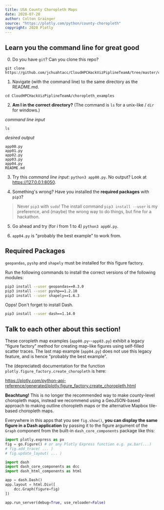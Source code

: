 ```yaml
---
title: USA County Choropleth Maps
date: 2020-07-28
author: Colton Grainger
source: "https://plotly.com/python/county-choropleth"
copyright: 2020 Plotly
---
```


## Learn you the command line for great good

0. Do you have `git`? Can you clone this repo? 

```
git clone https://github.com/jchuahtacc/CloudHPCHackVizPiplineTeamA/tree/master/choropleth_examples
```

1. Navigate (with the command line) to the same directory as the README.md. 

```
cd CloudHPCHackVizPiplineTeamA/choropleth_examples
```

2. **Am I in the correct directory?** (The command is `ls` for a unix-like / `dir` for windows.) 

*command line input*

```
ls
```

*desired output*

```
app00.py  
app01.py  
app02.py  
app03.py  
app04.py    
README.md
```

3. Try this *command line input*: `python3 app00.py`. No output? Look at <https://127.0.0.1:8050>.

4. Something's wrong? Have you installed the **required packages** with `pip3`? 

> Never `pip3` with `sudo`! The install command `pip3 install --user` is my preference, and (maybe) the wrong way to do things, but fine for a hackathon. 

5. Go ahead and try (for *i* from 1 to 4) `python3 app0`*i*`.py`.

6. `app04.py` is "probably the best example" to work from.

## Required Packages

`geopandas`, `pyshp` and `shapely` must be installed for this figure factory.

Run the following commands to install the correct versions of the following modules:

```sh
pip3 install --user geopandas==0.3.0
pip3 install --user pyshp==1.2.10
pip3 install --user shapely==1.6.3
```

Opps! Don't forget to install Dash.

```sh
pip3 install --user dash==1.14.0
```

## Talk to each other about this section!

These coropleth map examples (`app00.py`--`app03.py`) exhibit a legacy "figure factory" method for creating map-like figures using self-filled scatter traces.  The last map example (`app04.py`) does not use this legacy feature, and is hence "probably the best example".

The (depreciated) documentation for the function `plotly.figure_factory.create_choropleth` is here: 

<https://plotly.com/python-api-reference/generated/plotly.figure_factory.create_choropleth.html>

**Beachtung!** This is no longer the recommended way to make county-level choropleth maps, instead we recommend using a GeoJSON-based approach to making outline choropleth maps or the alternative Mapbox tile-based choropleth maps.

Everywhere in this apps that you see `fig.show()`, **you can display the same figure in a Dash application** by passing it to the figure argument of the `Graph` component from the built-in `dash_core_components` package like this:

```python
import plotly.express as px
fig = go.Figure() # or any Plotly Express function e.g. px.bar(...)
# fig.add_trace( ... )
# fig.update_layout( ... )

import dash
import dash_core_components as dcc
import dash_html_components as html

app = dash.Dash()
app.layout = html.Div([
    dcc.Graph(figure=fig)
])

app.run_server(debug=True, use_reloader=False)
```

